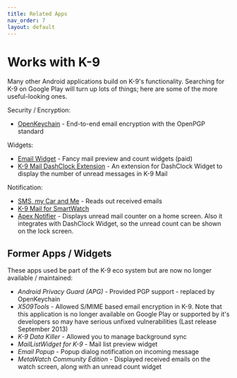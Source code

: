 ```yaml
---
title: Related Apps 
nav_order: 7 
layout: default
---
```


# Works with K-9

Many other Android applications build on K-9's functionality.
Searching for K-9 on Google Play will turn up lots of things; 
here are some of the more useful-looking ones.

Security / Encryption:

* [OpenKeychain](https://www.openkeychain.org/) - End-to-end email encryption with the OpenPGP standard

Widgets:

* [Email Widget](https://play.google.com/store/apps/details?id=de.foobarsoft.emailwidget) - Fancy mail preview and count widgets (paid)
* [K-9 Mail DashClock Extension](https://play.google.com/store/apps/details?id=de.cketti.dashclock.k9) - An extension for DashClock Widget to display the number of unread messages in K-9 Mail

Notification:

* [SMS, my Car and Me](https://play.google.com/store/apps/details?id=de.bulling.smstalk) - Reads out received emails
* [K-9 Mail for SmartWatch](https://play.google.com/store/apps/details?id=de.cketti.smartwatch.k9)
* [Apex Notifier](https://play.google.com/store/apps/details?id=com.anddoes.notifier) - Displays unread mail counter on a home screen. Also it integrates with DashClock Widget, so the unread count can be shown on the lock screen.

## Former Apps / Widgets

These apps used be part of the K-9 eco system but are now no longer available / maintained:

* *Android Privacy Guard (APG)* - Provided PGP support - replaced by OpenKeychain
* *X509Tools* - Allowed S/MIME based email encryption in K-9. Note that this application is no longer available on Google Play or supported by it's developers so may have serious unfixed vulnerabilities (Last release September 2013)
* *K-9 Data Killer* - Allowed you to manage background sync
* *MailListWidget for K-9* - Mail list preview widget
* *Email Popup* - Popup dialog notification on incoming message
* *MetaWatch Community Edition* - Displayed received emails on the watch screen, along with an unread count widget

